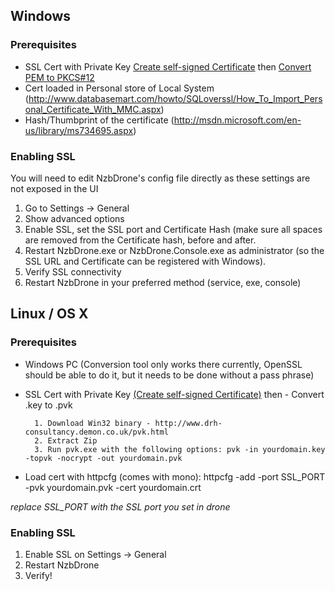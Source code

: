 ## Windows ##

### Prerequisites ###
- SSL Cert with Private Key [Create self-signed Certificate](http://www.selfsignedcertificate.com/) then [Convert PEM to PKCS#12](https://www.sslshopper.com/ssl-converter.html)
- Cert loaded in Personal store of Local System (http://www.databasemart.com/howto/SQLoverssl/How_To_Import_Personal_Certificate_With_MMC.aspx)
- Hash/Thumbprint of the certificate (http://msdn.microsoft.com/en-us/library/ms734695.aspx)

### Enabling SSL ###
You will need to edit NzbDrone's config file directly as these settings are not exposed in the UI

1. Go to Settings -> General
2. Show advanced options
3. Enable SSL, set the SSL port and Certificate Hash (make sure all spaces are removed from the Certificate hash, before and after.
4. Restart NzbDrone.exe or NzbDrone.Console.exe as administrator (so the SSL URL and Certificate can be registered with Windows).
5. Verify SSL connectivity
6. Restart NzbDrone in your preferred method (service, exe, console)

## Linux / OS X ##

### Prerequisites ###
- Windows PC (Conversion tool only works there currently, OpenSSL should be able to do it, but it needs to be done without a pass phrase)
- SSL Cert with Private Key [(Create self-signed Certificate)](http://www.selfsignedcertificate.com/) then 	- Convert .key to .pvk
 
 		1. Download Win32 binary - http://www.drh-consultancy.demon.co.uk/pvk.html
 		2. Extract Zip
 		3. Run pvk.exe with the following options: pvk -in yourdomain.key -topvk -nocrypt -out yourdomain.pvk
- Load cert with httpcfg (comes with mono): httpcfg -add -port SSL_PORT -pvk yourdomain.pvk -cert yourdomain.crt

*replace SSL_PORT with the SSL port you set in drone*

### Enabling SSL ###

1. Enable SSL on Settings -> General
2. Restart NzbDrone
3. Verify!